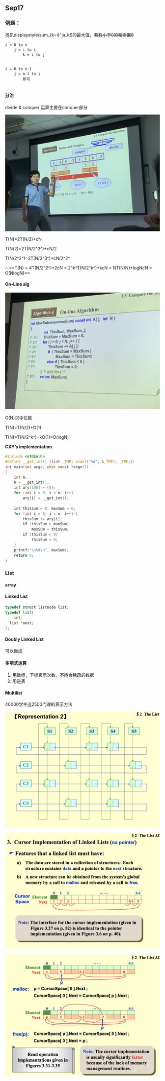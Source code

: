 

## Sep17

### 例题：

找$\displaystyle\sum_{k=i}^ja_k$的最大值，~~若有小于0的和则置0~~

```
i = 0 to n
	j = i to i
		k = i to j
		
```



```
i = 0 to n-1
	j = n-1 to i
		即可
		
```

#### 分治

divide & conquer 运算主要在conquer部分

![IMG_7905](Sep17.assets/IMG_7905.jpg)

T(N)=2T(N/2)+cN

T(N/2)=2T(N/2^2^)+cN/2

T(N/2^2^)=2T(N/2^3^)+cN/2^2^

∴ ==T(N) = 4T(N/2^2^)+2cN = 2^k^T(N/2^k^)+kcN = NT(N/N)+logNcN = O(NlogN)==

#### On-Line alg

![IMG_7906](Sep17.assets/IMG_7906.jpg)

O(N)求中位数

T(N)=T(N/2)+O(1)

T(N)=T(N/2^k^)+kO(1)=O(logN)

**CXY’s implementation**

```c
#include <stdio.h>
#define __get_int() ({int _TMP; scanf("%d", &_TMP); _TMP;})
int main(int argc, char const *argv[])
{
	int n;
	n = __get_int();
	int ary[100] = {0};
	for (int i = 0; i < n; i++)
		ary[i] = __get_int();

	int thisSum = 0, maxSum = 0;
	for (int i = 0; i < n; i++) {
		thisSum += ary[i];
		if (thisSum > maxSum)
			maxSum = thisSum;
		if (thisSum < 0)
			thisSum = 0;
	}
	printf("\n%d\n", maxSum);
	return 0;
}
```

### List

#### array

#### Linked List

```c
typedef struct listnode list;
typedef list{
	int;
  list *next;
};
```

#### Doubly Linked List

可以做成



#### 多项式运算

1. 用数组，下标表示次数，不适合稀疏的数据
2. 用链表



#### Multilist

40000学生选2500门课的表示方法

![image-20190917112324919](Sep17.assets/image-20190917112324919.png)

![image-20190917112433077](Sep17.assets/image-20190917112433077.png)

![image-20190917112601707](Sep17.assets/image-20190917112601707.png)